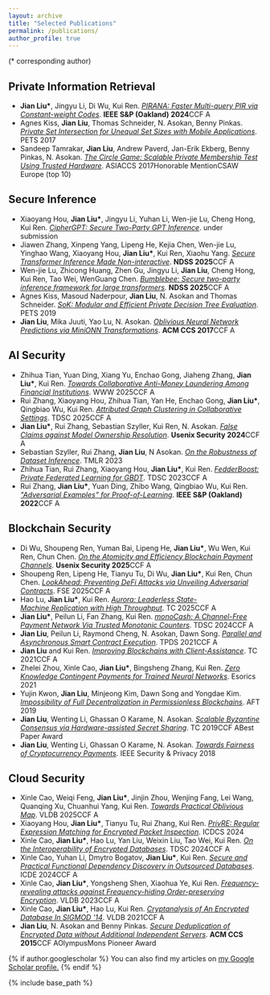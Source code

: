 ```yaml
---
layout: archive
title: "Selected Publications"
permalink: /publications/
author_profile: true
---
```

(\* corresponding author)

Private Information Retrieval
------
-	**Jian Liu\***, Jingyu Li, Di Wu, Kui Ren. *[PIRANA: Faster Multi-query PIR via Constant-weight Codes](https://eprint.iacr.org/2022/1401)*. **IEEE S&P (Oakland) 2024**<span class="tag tag-a">CCF A</span>
-	Agnes Kiss, **Jian Liu**, Thomas Schneider, N. Asokan, Benny Pinkas. *[Private Set Intersection for Unequal Set Sizes with Mobile Applications](https://eprint.iacr.org/2017/670)*. PETS 2017
-	Sandeep Tamrakar, **Jian Liu**, Andrew Paverd, Jan-Erik Ekberg, Benny Pinkas, N. Asokan. *[The Circle Game: Scalable Private Membership Test Using Trusted Hardware](https://arxiv.org/abs/1606.01655)*. ASIACCS 2017<span class="tag tag-c">Honorable Mention</span><span class="tag tag-c">CSAW Europe (top 10)</span>

Secure Inference
------
-	Xiaoyang Hou, **Jian Liu\***, Jingyu Li, Yuhan Li, Wen-jie Lu, Cheng Hong, Kui Ren. *[CipherGPT: Secure Two-Party GPT Inference](https://eprint.iacr.org/2023/1147)*. under submission
-	Jiawen Zhang, Xinpeng Yang, Lipeng He, Kejia Chen, Wen-jie Lu, Yinghao Wang,  Xiaoyang Hou, **Jian Liu\***, Kui Ren, Xiaohu Yang. *[Secure Transformer Inference Made Non-interactive](https://eprint.iacr.org/2024/136.pdf)*. **NDSS 2025**<span class="tag tag-a">CCF A</span>
- Wen-jie Lu, Zhicong Huang, Zhen Gu, Jingyu Li, **Jian Liu**, Cheng Hong, Kui Ren, Tao Wei, WenGuang Chen. *[Bumblebee: Secure two-party inference framework for large transformers](https://www.ndss-symposium.org/wp-content/uploads/2025-57-paper.pdf)*. **NDSS 2025**<span class="tag tag-a">CCF A</span>
-	Agnes Kiss, Masoud Naderpour, **Jian Liu**, N. Asokan and Thomas Schneider. *[SoK: Modular and Efficient Private Decision Tree Evaluation](https://eprint.iacr.org/2018/1099)*. PETS 2019
-	**Jian Liu**, Mika Juuti, Yao Lu, N. Asokan. *[Oblivious Neural Network Predictions via MiniONN Transformations](https://eprint.iacr.org/2017/452)*. **ACM CCS 2017**<span class="tag tag-a">CCF A</span>

AI Security
------
- Zhihua Tian, Yuan Ding, Xiang Yu, Enchao Gong, Jiaheng Zhang, **Jian Liu\***, Kui Ren. *[Towards Collaborative Anti-Money Laundering Among Financial Institutions](https://arxiv.org/abs/2502.19952)*. WWW 2025<span class="tag tag-a">CCF A</span>
- Rui Zhang, Xiaoyang Hou, Zhihua Tian, Yan He, Enchao Gong, **Jian Liu\***, Qingbiao Wu, Kui Ren.
*[Attributed Graph Clustering in Collaborative Settings](https://ieeexplore.ieee.org/document/10819617)*. TDSC 2025<span class="tag tag-a">CCF A</span>
-	**Jian Liu\***, Rui Zhang, Sebastian Szyller, Kui Ren, N. Asokan. *[False Claims against Model Ownership Resolution](https://arxiv.org/abs/2304.06607)*. **Usenix Security 2024**<span class="tag tag-a">CCF A</span>
-	Sebastian Szyller, Rui Zhang, **Jian Liu**, N Asokan. *[On the Robustness of Dataset Inference](https://arxiv.org/abs/2210.13631)*. TMLR 2023
-	Zhihua Tian, Rui Zhang, Xiaoyang Hou, **Jian Liu\***, Kui Ren. *[FedderBoost: Private Federated Learning for GBDT](https://arxiv.org/abs/2011.02796)*. TDSC 2023<span class="tag tag-a">CCF A</span>
-	Rui Zhang, **Jian Liu\***, Yuan Ding, Zhibo Wang, Qingbiao Wu, Kui Ren. *["Adversarial Examples" for Proof-of-Learning](https://arxiv.org/abs/2108.09454)*. **IEEE S&P (Oakland) 2022**<span class="tag tag-a">CCF A</span>


Blockchain Security
------
- Di Wu, Shoupeng Ren, Yuman Bai, Lipeng He, **Jian Liu\***, Wu Wen, Kui Ren, Chun Chen. *[On the Atomicity and Efficiency Blockchain Payment Channels](https://eprint.iacr.org/2025/180)*. **Usenix Security 2025**<span class="tag tag-a">CCF A</span>
- Shoupeng Ren, Lipeng He, Tianyu Tu, Di Wu, **Jian Liu\***, Kui Ren, Chun Chen. *[LookAhead: Preventing DeFi Attacks via Unveiling Adversarial Contracts](https://arxiv.org/abs/2401.07261)*. FSE 2025<span class="tag tag-a">CCF A</span>
-	Hao Lu, **Jian Liu\***, Kui Ren. *[Aurora: Leaderless State-Machine Replication with High Throughput](https://eprint.iacr.org/2023/1463)*. TC 2025<span class="tag tag-a">CCF A</span>
-	**Jian Liu\***, Peilun Li, Fan Zhang, Kui Ren. *[monoCash: A Channel-Free Payment Network Via Trusted Monotonic Counters](https://ieeexplore.ieee.org/abstract/document/10416274)*. TDSC 2024<span class="tag tag-a">CCF A</span>
-	**Jian Liu**, Peilun Li, Raymond Cheng, N. Asokan, Dawn Song. *[Parallel and Asynchronous Smart Contract Execution](https://arxiv.org/pdf/2306.05007.pdf)*. TPDS 2021<span class="tag tag-a">CCF A</span>
-	**Jian Liu** and Kui Ren. *[Improving Blockchains with Client-Assistance](https://ieeexplore.ieee.org/document/9399833)*. TC 2021<span class="tag tag-a">CCF A</span>
-	Zhelei Zhou, Xinle Cao, **Jian Liu\***, Bingsheng Zhang, Kui Ren. *[Zero Knowledge Contingent Payments for Trained Neural Networks](https://eprint.iacr.org/2021/594)*. Esorics 2021
-	Yujin Kwon, **Jian Liu**, Minjeong Kim, Dawn Song and Yongdae Kim. *[Impossibility of Full Decentralization in Permissionless Blockchains](https://arxiv.org/abs/1905.05158)*. AFT 2019
-	**Jian Liu**, Wenting Li, Ghassan O Karame, N. Asokan. *[Scalable Byzantine Consensus via Hardware-assisted Secret Sharing](https://ieeexplore.ieee.org/document/8419336)*. TC 2019<span class="tag tag-a">CCF A</span><span class="tag tag-c">Best Paper Award</span>
-	**Jian Liu**, Wenting Li, Ghassan O Karame, N. Asokan. *[Towards Fairness of Cryptocurrency Payments](https://ieeexplore.ieee.org/document/8395135)*. IEEE Security & Privacy 2018

Cloud Security
------
- Xinle Cao, Weiqi Feng, **Jian Liu\***, Jinjin Zhou, Wenjing Fang, Lei Wang, Quanqing Xu, Chuanhui Yang, Kui Ren. *[Towards Practical Oblivious Map](https://eprint.iacr.org/2024/1650)*. VLDB 2025<span class="tag tag-a">CCF A</span>
- Xiaoyang Hou, **Jian Liu\***, Tianyu Tu, Rui Zhang, Kui Ren. *[PrivRE: Regular Expression Matching for Encrypted Packet Inspection](https://ieeexplore.ieee.org/document/10630910)*. ICDCS 2024
-	Xinle Cao, **Jian Liu\***, Hao Lu, Yan Liu, Weixin Liu, Tao Wei, Kui Ren. *[On the Interoperability of Encrypted Databases](https://ieeexplore.ieee.org/abstract/document/10588984)*. TDSC 2024<span class="tag tag-a">CCF A</span>
-	Xinle Cao, Yuhan Li, Dmytro Bogatov, **Jian Liu\***, Kui Ren. *[Secure and Practical Functional Dependency Discovery in Outsourced Databases](https://eprint.iacr.org/2023/1969)*. ICDE 2024<span class="tag tag-a">CCF A</span>
-	Xinle Cao, **Jian Liu\***, Yongsheng Shen, Xiaohua Ye, Kui Ren. *[Frequency-revealing attacks against Frequency-hiding Order-preserving Encryption](https://eprint.iacr.org/2023/1122)*. VLDB 2023<span class="tag tag-a">CCF A</span>
-	Xinle Cao, **Jian Liu\***, Hao Lu, Kui Ren. *[Cryptanalysis of An Encrypted Database In SIGMOD '14](http://vldb.org/pvldb/vol14/p1743-liu.pdf)*. VLDB 2021<span class="tag tag-a">CCF A</span>
-	**Jian Liu**, N. Asokan and Benny Pinkas. *[Secure Deduplication of Encrypted Data without Additional Independent Servers](https://eprint.iacr.org/2015/455)*. **ACM CCS 2015**<span class="tag tag-a">CCF A</span><span class="tag tag-c">OlympusMons Pioneer Award</span>



{% if author.googlescholar %}
  You can also find my articles on <u><a href="{{author.googlescholar}}">my Google Scholar profile</a>.</u>
{% endif %}

{% include base_path %}

<!-- {% for post in site.publications reversed %}
  {% include archive-single.html %}
{% endfor %} -->
